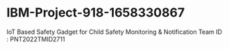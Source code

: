 # IBM-Project-918-1658330867
IoT Based Safety Gadget for Child Safety Monitoring &amp; Notification
Team ID : PNT2022TMID2711
